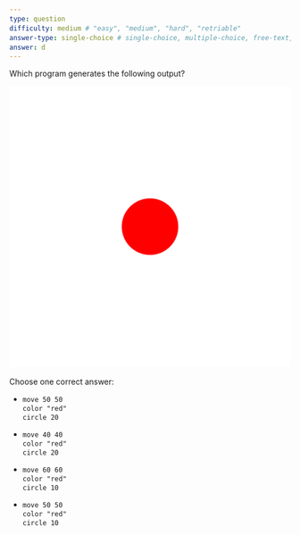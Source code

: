 ```yaml
---
type: question
difficulty: medium # "easy", "medium", "hard", "retriable"
answer-type: single-choice # single-choice, multiple-choice, free-text, multiple-free-texts, program
answer: d
---
```


Which program generates the following output?

![question](dot/dot.a.evy.svg)

Choose one correct answer:

- ```evy
  move 50 50
  color "red"
  circle 20
  ```
- ```evy
  move 40 40
  color "red"
  circle 20
  ```
- ```evy
  move 60 60
  color "red"
  circle 10
  ```
- ```evy
  move 50 50
  color "red"
  circle 10
  ```
